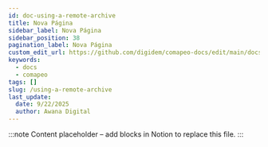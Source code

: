 ```yaml
---
id: doc-using-a-remote-archive
title: Nova Página
sidebar_label: Nova Página
sidebar_position: 38
pagination_label: Nova Página
custom_edit_url: https://github.com/digidem/comapeo-docs/edit/main/docs/exchanging-observations/using-a-remote-archive.md
keywords:
  - docs
  - comapeo
tags: []
slug: /using-a-remote-archive
last_update:
  date: 9/22/2025
  author: Awana Digital
---
```


<!-- Placeholder content generated automatically because the Notion page is missing a Website Block. -->

:::note
Content placeholder – add blocks in Notion to replace this file.
:::
